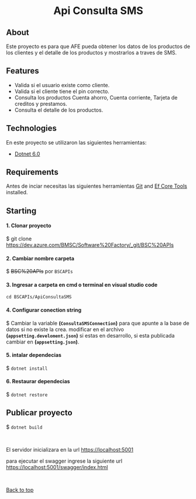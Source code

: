 <h1 align="center">Api Consulta SMS</h1>

## About ##

Este proyecto es para que AFE pueda obtener los datos de los productos de los clientes y el detalle de los productos y mostrarlos a traves de SMS.

## Features ##

* Valida si el usuario existe como cliente.
* Valida si el cliente tiene el pin correcto.
* Consulta los productos Cuenta ahorro, Cuenta corriente, Tarjeta de creditos y prestamos.
* Consulta el detalle de los productos.

## Technologies ##

En este proyecto se utilizaron las siguientes herramientas:

- [Dotnet 6.0](https://dotnet.microsoft.com/en-us/download/dotnet/6.0)

## Requirements ##

Antes de inciar necesitas las siguientes herramientas [Git](https://git-scm.com) and [Ef Core Tools](https://learn.microsoft.com/en-us/ef/core/cli/dotnet) installed.

## Starting ##

#### 1. Clonar proyecto
$ git clone https://dev.azure.com/BMSC/Software%20Factory/_git/BSC%20APIs

#### 2. Cambiar nombre carpeta
$ ~~~~BSC%20APIs~~~~ por `BSCAPIs`

#### 3. Ingresar a carpeta en cmd o terminal en visual studio code
`cd BSCAPIs/ApiConsultaSMS`

#### 4. Configurar conection string
$ Cambiar la variable **(`ConsultaSMSConnection`)** para que apunte a la base de datos si no existe la crea. modificar en el archivo **(`appsetting.develoment.json`)** si estas en desarrollo, si esta publicada cambiar en **(`appsetting.json`)**. 

#### 5. intalar dependecias
$ `dotnet install`

#### 6. Restaurar dependecias
$ `dotnet restore`

## Publicar proyecto ##
$ `dotnet build`

<br>
 
El servidor inicializara en la url <https://localhost:5001>

para ejecutar el swagger ingrese la siguiente url <https://localhost:5001/swagger/index.html>


&#xa0;

<a href="#top">Back to top</a>
